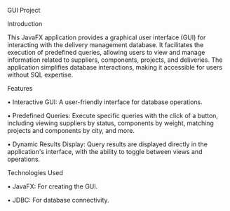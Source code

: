 GUI Project

Introduction

This JavaFX application provides a graphical user interface (GUI) for interacting
with the delivery management database. It facilitates the execution of predefined
queries, allowing users to view and manage information related to suppliers,
components, projects, and deliveries. The application simplifies database
interactions, making it accessible for users without SQL expertise.

Features

• Interactive GUI: A user-friendly interface for database operations.

• Predefined Queries: Execute specific queries with the click of a button,
  including viewing suppliers by status, components by weight, matching
  projects and components by city, and more.

• Dynamic Results Display: Query results are displayed directly in the
  application's interface, with the ability to toggle between views and
  operations.

Technologies Used

• JavaFX: For creating the GUI.

• JDBC: For database connectivity.
